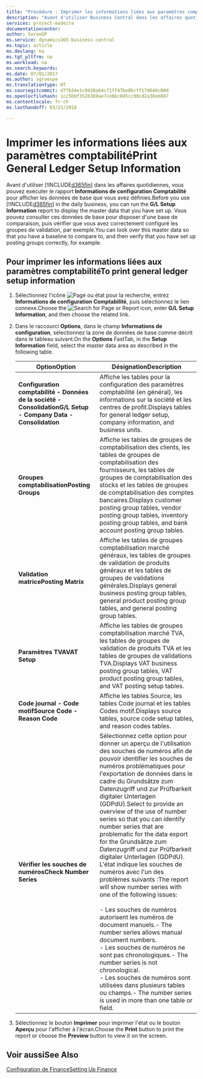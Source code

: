 ```yaml
---
title: "Procédure : Imprimer les informations liées aux paramètres comptabilité"
description: "Avant d'utiliser Business Central dans les affaires quotidiennes, vous pouvez exécuter le rapport **Informations de configuration Comptabilité** pour afficher les données de base que vous avez définies."
services: project-madeira
documentationcenter: 
author: SorenGP
ms.service: dynamics365-business-central
ms.topic: article
ms.devlang: na
ms.tgt_pltfrm: na
ms.workload: na
ms.search.keywords: 
ms.date: 07/01/2017
ms.author: sgroespe
ms.translationtype: HT
ms.sourcegitcommit: d7fb34e1c9428a64c71ff47be8bcff174649c00d
ms.openlocfilehash: 1cc5b9f3526369ae7ce6bc045cc98cd2a30eb887
ms.contentlocale: fr-ch
ms.lasthandoff: 03/22/2018

---
```

# <a name="print-general-ledger-setup-information"></a><span data-ttu-id="3f598-103">Imprimer les informations liées aux paramètres comptabilité</span><span class="sxs-lookup"><span data-stu-id="3f598-103">Print General Ledger Setup Information</span></span>
<span data-ttu-id="3f598-104">Avant d'utiliser [!INCLUDE[d365fin](../../includes/d365fin_md.md)] dans les affaires quotidiennes, vous pouvez exécuter le rapport **Informations de configuration Comptabilité** pour afficher les données de base que vous avez définies.</span><span class="sxs-lookup"><span data-stu-id="3f598-104">Before you use [!INCLUDE[d365fin](../../includes/d365fin_md.md)] in the daily business, you can run the **G/L Setup Information** report to display the master data that you have set up.</span></span> <span data-ttu-id="3f598-105">Vous pouvez consulter ces données de base pour disposer d'une base de comparaison, puis vérifier que vous avez correctement configuré les groupes de validation, par exemple.</span><span class="sxs-lookup"><span data-stu-id="3f598-105">You can look over this master data so that you have a baseline to compare to, and then verify that you have set up posting groups correctly, for example.</span></span>  

## <a name="to-print-general-ledger-setup-information"></a><span data-ttu-id="3f598-106">Pour imprimer les informations liées aux paramètres comptabilité</span><span class="sxs-lookup"><span data-stu-id="3f598-106">To print general ledger setup information</span></span>  

1.  <span data-ttu-id="3f598-107">Sélectionnez l'icône ![Page ou état pour la recherche](../../media/ui-search/search_small.png "Page ou état pour la recherche"), entrez **Informations de configuration Comptabilité**, puis sélectionnez le lien connexe.</span><span class="sxs-lookup"><span data-stu-id="3f598-107">Choose the ![Search for Page or Report](../../media/ui-search/search_small.png "Search for Page or Report icon") icon, enter **G/L Setup Information**, and then choose the related link.</span></span>  
2.  <span data-ttu-id="3f598-108">Dans le raccourci **Options**, dans le champ **Informations de configuration**, sélectionnez la zone de données de base comme décrit dans le tableau suivant.</span><span class="sxs-lookup"><span data-stu-id="3f598-108">On the **Options** FastTab, in the **Setup Information** field, select the master data area as described in the following table.</span></span>  

    |<span data-ttu-id="3f598-109">Option</span><span class="sxs-lookup"><span data-stu-id="3f598-109">Option</span></span>|<span data-ttu-id="3f598-110">Désignation</span><span class="sxs-lookup"><span data-stu-id="3f598-110">Description</span></span>|  
    |-------------------------------------|---------------------------------------|  
    |<span data-ttu-id="3f598-111">**Configuration comptabilité - Données de la société - Consolidation**</span><span class="sxs-lookup"><span data-stu-id="3f598-111">**G/L Setup - Company Data - Consolidation**</span></span>|<span data-ttu-id="3f598-112">Affiche les tables pour la configuration des paramètres comptabilité (en général), les informations sur la société et les centres de profit.</span><span class="sxs-lookup"><span data-stu-id="3f598-112">Displays tables for general ledger setup, company information, and business units.</span></span>|  
    |<span data-ttu-id="3f598-113">**Groupes comptabilisation**</span><span class="sxs-lookup"><span data-stu-id="3f598-113">**Posting Groups**</span></span>|<span data-ttu-id="3f598-114">Affiche les tables de groupes de comptabilisation des clients, les tables de groupes de comptabilisation des fournisseurs, les tables de groupes de comptabilisation des stocks et les tables de groupes de comptabilisation des comptes bancaires.</span><span class="sxs-lookup"><span data-stu-id="3f598-114">Displays customer posting group tables, vendor posting group tables, inventory posting group tables, and bank account posting group tables.</span></span>|  
    |<span data-ttu-id="3f598-115">**Validation matrice**</span><span class="sxs-lookup"><span data-stu-id="3f598-115">**Posting Matrix**</span></span>|<span data-ttu-id="3f598-116">Affiche les tables de groupes comptabilisation marché généraux, les tables de groupes de validation de produits généraux et les tables de groupes de validations générales.</span><span class="sxs-lookup"><span data-stu-id="3f598-116">Displays general business posting group tables, general product posting group tables, and general posting group tables.</span></span>|  
    |<span data-ttu-id="3f598-117">**Paramètres TVA**</span><span class="sxs-lookup"><span data-stu-id="3f598-117">**VAT Setup**</span></span>|<span data-ttu-id="3f598-118">Affiche les tables de groupes comptabilisation marché TVA, les tables de groupes de validation de produits TVA et les tables de groupes de validations TVA.</span><span class="sxs-lookup"><span data-stu-id="3f598-118">Displays VAT business posting group tables, VAT product posting group tables, and VAT posting setup tables.</span></span>|  
    |<span data-ttu-id="3f598-119">**Code journal - Code motif**</span><span class="sxs-lookup"><span data-stu-id="3f598-119">**Source Code - Reason Code**</span></span>|<span data-ttu-id="3f598-120">Affiche les tables Source, les tables Code journal et les tables Codes motif.</span><span class="sxs-lookup"><span data-stu-id="3f598-120">Displays source tables, source code setup tables, and reason codes tables.</span></span>|  
    |<span data-ttu-id="3f598-121">**Vérifier les souches de numéros**</span><span class="sxs-lookup"><span data-stu-id="3f598-121">**Check Number Series**</span></span>|<span data-ttu-id="3f598-122">Sélectionnez cette option pour donner un aperçu de l'utilisation des souches de numéros afin de pouvoir identifier les souches de numéros problématiques pour l'exportation de données dans le cadre du Grundsätze zum Datenzugriff und zur Prüfbarkeit digitaler Unterlagen (GDPdU).</span><span class="sxs-lookup"><span data-stu-id="3f598-122">Select to provide an overview of the use of number series so that you can identify number series that are problematic for the data export for the Grundsätze zum Datenzugriff und zur Prüfbarkeit digitaler Unterlagen (GDPdU).</span></span> <span data-ttu-id="3f598-123">L'état indique les souches de numéros avec l'un des problèmes suivants :</span><span class="sxs-lookup"><span data-stu-id="3f598-123">The report will show number series with one of the following issues:</span></span><br /><br /> <span data-ttu-id="3f598-124">-   Les souches de numéros autorisent les numéros de document manuels.</span><span class="sxs-lookup"><span data-stu-id="3f598-124">-   The number series allows manual document numbers.</span></span><br /><span data-ttu-id="3f598-125">-   Les souches de numéros ne sont pas chronologiques.</span><span class="sxs-lookup"><span data-stu-id="3f598-125">-   The number series is not chronological.</span></span><br /><span data-ttu-id="3f598-126">-   Les souches de numéros sont utilisées dans plusieurs tables ou champs.</span><span class="sxs-lookup"><span data-stu-id="3f598-126">-   The number series is used in more than one table or field.</span></span>|  

3.  <span data-ttu-id="3f598-127">Sélectionnez le bouton **Imprimer** pour imprimer l'état ou le bouton **Aperçu** pour l'afficher à l'écran.</span><span class="sxs-lookup"><span data-stu-id="3f598-127">Choose the **Print** button to print the report or choose the **Preview** button to view it on the screen.</span></span>  

## <a name="see-also"></a><span data-ttu-id="3f598-128">Voir aussi</span><span class="sxs-lookup"><span data-stu-id="3f598-128">See Also</span></span>  
[<span data-ttu-id="3f598-129">Configuration de Finance</span><span class="sxs-lookup"><span data-stu-id="3f598-129">Setting Up Finance</span></span>](../../finance-setup-finance.md)

